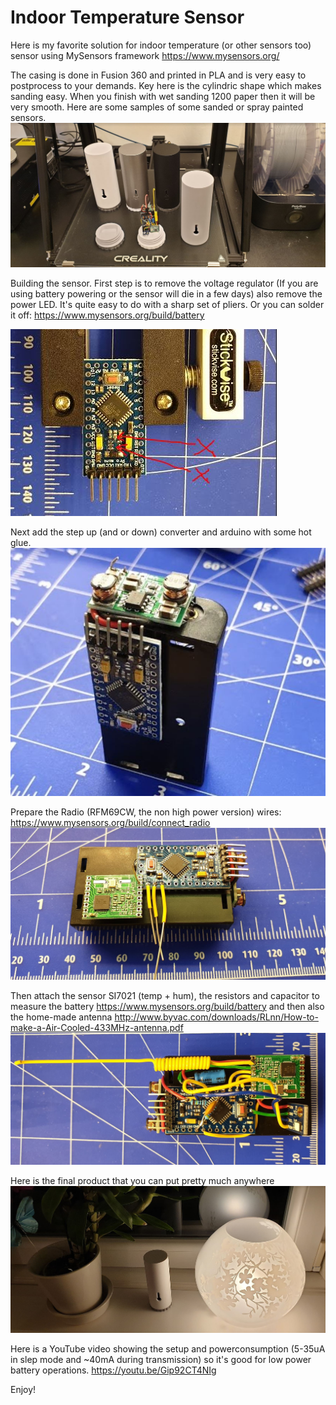 # Indoor Temperature Sensor
Here is my favorite solution for indoor temperature (or other sensors too) sensor using MySensors framework https://www.mysensors.org/

The casing is done in Fusion 360 and printed in PLA and is very easy to postprocess to your demands. Key here is the cylindric shape which makes sanding easy. When you finish with wet sanding 1200 paper then it will be very smooth. Here are some samples of some sanded or spray painted sensors. 
![1](https://github.com/boanjo/boanjo.github.io/blob/master/temp_indoor_samples.jpg?raw=true "Pic 1")

Building the sensor. First step is to remove the voltage regulator (If you are using battery powering or the sensor will die in a few days) also remove the power LED. It's quite easy to do with a sharp set of pliers. Or you can solder it off: https://www.mysensors.org/build/battery

![2](https://github.com/boanjo/boanjo.github.io/blob/master/temp_indoor_1_remove.jpg?raw=true "Pic 2")

Next add the step up (and or down) converter and arduino with some hot glue.
![3](https://github.com/boanjo/boanjo.github.io/blob/master/temp_indoor_2_hot_glue.jpg?raw=true "Pic 3")

Prepare the Radio (RFM69CW, the non high power version) wires: https://www.mysensors.org/build/connect_radio
![4](https://github.com/boanjo/boanjo.github.io/blob/master/temp_indoor_3_radio.jpg?raw=true "Pic 4")

Then attach the sensor SI7021 (temp + hum), the resistors and capacitor to measure the battery https://www.mysensors.org/build/battery and then also the home-made antenna http://www.byvac.com/downloads/RLnn/How-to-make-a-Air-Cooled-433MHz-antenna.pdf
![5](https://github.com/boanjo/boanjo.github.io/blob/master/temp_indoor_4_sensor.jpg?raw=true "Pic 5")

Here is the final product that you can put pretty much anywhere
![6](https://github.com/boanjo/boanjo.github.io/blob/master/temp_indoor_window.jpg?raw=true "Pic 6")

Here is a YouTube video showing the setup and powerconsumption (5-35uA in slep mode and ~40mA during transmission) so it's good for low power battery operations.
https://youtu.be/Gip92CT4NIg

Enjoy!